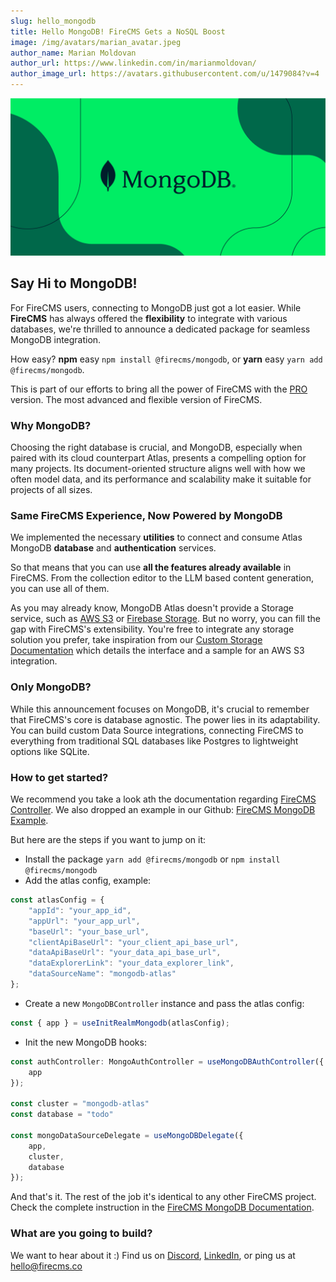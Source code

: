 ```yaml
---
slug: hello_mongodb
title: Hello MongoDB! FireCMS Gets a NoSQL Boost
image: /img/avatars/marian_avatar.jpeg
author_name: Marian Moldovan
author_url: https://www.linkedin.com/in/marianmoldovan/
author_image_url: https://avatars.githubusercontent.com/u/1479084?v=4
---
```


![Dark mode](../static/img/mongo_header.png)


## Say Hi to MongoDB!

For FireCMS users, connecting to MongoDB just got a lot easier. While **FireCMS** has always offered the **flexibility** to integrate with various databases, we're thrilled to announce a dedicated package for seamless MongoDB integration.

How easy? **npm** easy `npm install @firecms/mongodb`, or **yarn** easy `yarn add @firecms/mongodb`.

This is part of our efforts to bring all the power of FireCMS with the [PRO](https://firecms.co/pro) version. The most advanced and flexible version of FireCMS.

### Why MongoDB?

Choosing the right database is crucial, and MongoDB, especially when paired with its cloud counterpart Atlas, presents a compelling option for many projects. Its document-oriented structure aligns well with how we often model data, and its performance and scalability make it suitable for projects of all sizes.

### Same FireCMS Experience, Now Powered by MongoDB

We implemented the necessary **utilities** to connect and consume Atlas MongoDB **database** and **authentication** services.

So that means that you can use **all the features already available** in FireCMS. From the collection editor to the LLM based content generation, you can use all of them.

As you may already know, MongoDB Atlas doesn't provide a Storage service, such as [AWS S3](https://aws.amazon.com/s3/) or [Firebase Storage](https://firebase.google.com/docs/storage). But no worry, you can fill the gap with FireCMS's extensibility. You're free to integrate any storage solution you prefer, take inspiration from our [Custom Storage Documentation](https://firecms.co/docs/pro/custom_storage) which details the interface and a sample for an AWS S3 integration.


### Only MongoDB?

While this announcement focuses on MongoDB, it's crucial to remember that FireCMS's core is database agnostic. The power lies in its adaptability. You can build custom Data Source integrations, connecting FireCMS to everything from traditional SQL databases like Postgres to lightweight options like SQLite.

### How to get started?

We recommend you take a look ath the documentation regarding [FireCMS Controller](https://firecms.co/docs/pro/Controllers). We also dropped an example in our Github: [FireCMS MongoDB Example](https://github.com/firecmsco/firecms/blob/main/examples/example_pro/src/MongoDBApp/MongoDBApp.tsx).

But here are the steps if you want to jump on it:
 - Install the package `yarn add @firecms/mongodb` or `npm install @firecms/mongodb`
 - Add the atlas config, example:
```typescript
const atlasConfig = {
    "appId": "your_app_id",
    "appUrl": "your_app_url",
    "baseUrl": "your_base_url",
    "clientApiBaseUrl": "your_client_api_base_url",
    "dataApiBaseUrl": "your_data_api_base_url",
    "dataExplorerLink": "your_data_explorer_link",
    "dataSourceName": "mongodb-atlas"
};
 ```
 - Create a new `MongoDBController` instance and pass the atlas config:
```typescript
const { app } = useInitRealmMongodb(atlasConfig);
```
 - Init the new MongoDB hooks:
```typescript
const authController: MongoAuthController = useMongoDBAuthController({
    app
});

const cluster = "mongodb-atlas"
const database = "todo"

const mongoDataSourceDelegate = useMongoDBDelegate({
    app,
    cluster,
    database
});
``` 

And that's it. The rest of the job it's identical to any other FireCMS project.
Check the complete instruction in the [FireCMS MongoDB Documentation](https://firecms.co/docs/pro/mongodb).


### What are you going to build?

We want to hear about it :) Find us
on [Discord](https://discord.gg/fxy7xsQm3m), [LinkedIn](
https://www.linkedin.com/company/firecms/?originalSubdomain=es),
or ping us at [hello@firecms.co](mailto:hello@firecms.co)
